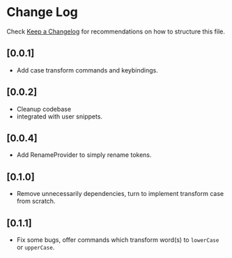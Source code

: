 # Change Log

Check [Keep a Changelog](http://keepachangelog.com/) for recommendations on how to structure this file.

## [0.0.1]

-   Add case transform commands and keybindings.

## [0.0.2]

-   Cleanup codebase
-   integrated with user snippets.

## [0.0.4]

-   Add RenameProvider to simply rename tokens.

## [0.1.0]

-   Remove unnecessarily dependencies, turn to implement transform case from scratch.

## [0.1.1]

-   Fix some bugs, offer commands which transform word(s) to `lowerCase` or `upperCase`.
